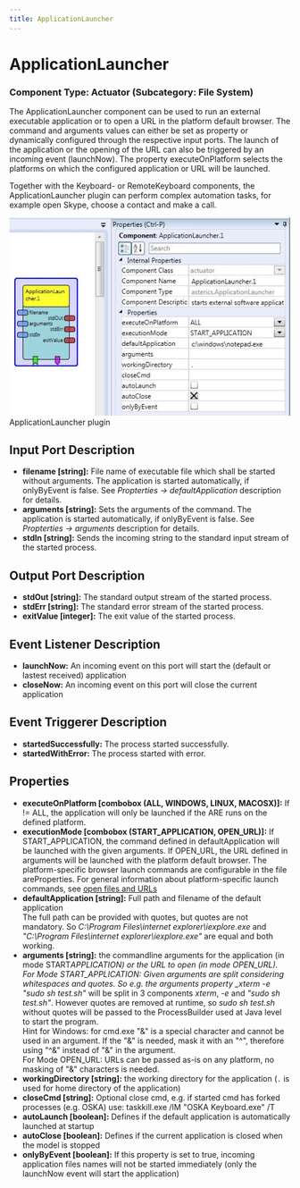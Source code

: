```yaml
---
title: ApplicationLauncher
---
```


# ApplicationLauncher

### Component Type: Actuator (Subcategory: File System)

The ApplicationLauncher component can be used to run an external executable application or to open a URL in the platform default browser.
The command and arguments values can either be set as property or dynamically configured through the respective input ports.
The launch of the application or the opening of the URL can also be triggered by an incoming event (launchNow).
The property executeOnPlatform selects the platforms on which the configured application or URL will be launched.

Together with the Keyboard- or RemoteKeyboard components, the ApplicationLauncher plugin can perform complex automation tasks, for example open Skype, choose a contact and make a call.

![Screenshot: ApplicationLauncher plugin](./img/applicationlauncher.jpg "Screenshot: ApplicationLauncher plugin")  
ApplicationLauncher plugin

## Input Port Description

- **filename \[string\]:** File name of executable file which shall be started without arguments.
  The application is started automatically, if onlyByEvent is false.
  See _Propterties -> defaultApplication_ description for details.
- **arguments \[string\]:** Sets the arguments of the command.
  The application is started automatically, if onlyByEvent is false.
  See _Propterties -> arguments_ description for details.
- **stdIn \[string\]:** Sends the incoming string to the standard input stream of the started process.

## Output Port Description

- **stdOut \[string\]:** The standard output stream of the started process.
- **stdErr \[string\]:** The standard error stream of the started process.
- **exitValue \[integer\]:** The exit value of the started process.

## Event Listener Description

- **launchNow:** An incoming event on this port will start the (default or lastest received) application
- **closeNow:** An incoming event on this port will close the current application

## Event Triggerer Description

- **startedSuccessfully:** The process started successfully.
- **startedWithError:** The process started with error.

## Properties

- **executeOnPlatform \[combobox (ALL, WINDOWS, LINUX, MACOSX)\]:** If != ALL, the application will only be launched if the ARE runs on the defined platform.
- **executionMode \[combobox (START_APPLICATION, OPEN_URL)\]:** If START_APPLICATION, the command defined in defaultApplication will be launched with the given arguments.
  If OPEN_URL, the URL defined in arguments will be launched with the platform default browser.
  The platform-specific browser launch commands are configurable in the file areProperties.
  For general information about platform-specific launch commands, see [open files and URLs](https://dwheeler.com/essays/open-files-urls.html)
- **defaultApplication \[string\]:** Full path and filename of the default application  
  The full path can be provided with quotes, but quotes are not mandatory.
  So _C:\\Program Files\\internet explorer\\iexplore.exe_ and _"C:\\Program Files\\internet explorer\\iexplore.exe"_ are equal and both working.
- **arguments \[string\]:** the commandline arguments for the application (in mode START*APPLICATION) or the URL to open (in mode OPEN_URL).  
  For Mode START_APPLICATION: Given arguments are split considering whitespaces and quotes.
  So e.g. the arguments property \_xterm -e "sudo sh test.sh"* will be split in 3 components _xterm_, _\-e_ and _"sudo sh test.sh"_.
  However quotes are removed at runtime, so _sudo sh test.sh_ without quotes will be passed to the ProcessBuilder used at Java level to start the program.  
  Hint for Windows: for cmd.exe "&" is a special character and cannot be used in an argument.
  If the "&" is needed, mask it with an "^", therefore using "^&" instead of "&" in the argument.  
  For Mode OPEN_URL: URLs can be passed as-is on any platform, no masking of "&" characters is needed.
- **workingDirectory \[string\]:** the working directory for the application (`.` is used for home directory of the application)
- **closeCmd \[string\]:** Optional close cmd, e.g. if started cmd has forked processes (e.g. OSKA) use: taskkill.exe /IM "OSKA Keyboard.exe" /T
- **autoLaunch \[boolean\]:** Defines if the default application is automatically launched at startup
- **autoClose \[boolean\]:** Defines if the current application is closed when the model is stopped
- **onlyByEvent \[boolean\]:** If this property is set to true, incoming application files names will not be started immediately (only the launchNow event will start the application)
